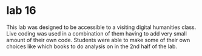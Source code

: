 # lab 16

This lab was designed to be accessible to a visiting digital humanities class. Live coding was used in a combination of them having to add very small amount of their own code. Students were able to make some of their own choices like which books to do analysis on in the 2nd half of the lab. 
